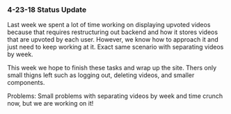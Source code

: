 ### 4-23-18 Status Update

Last week we spent a lot of time working on displaying upvoted videos because that requires restructuring out backend and how it stores videos that are upvoted by each user. However, we know how to approach it and just need to keep working at it. Exact same scenario with separating videos by week.

This week we hope to finish these tasks and wrap up the site. Thers only small thigns left such as logging out, deleting videos, and smaller components.

Problems: Small problems with separating videos by week and time crunch now, but we are working on it!
